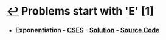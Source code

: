# [↩](/README.md) Problems start with 'E' [1]

- ### Exponentiation - [CSES](https://cses.fi/problemset/task/1095) - [Solution](https://www.youtube.com/watch?v=uBwZvr5jHAU) - [Source Code](Exponentiation.cpp)
